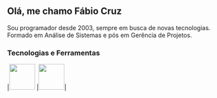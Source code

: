 <!--
**faccruz/faccruz** is a ✨ _special_ ✨ repository because its `README.md` (this file) appears on your GitHub profile.

Here are some ideas to get you started:

- 🔭 I’m currently working on ...
- 🌱 I’m currently learning ...
- 👯 I’m looking to collaborate on ...
- 🤔 I’m looking for help with ...
- 💬 Ask me about ...
- 📫 How to reach me: ...
- 😄 Pronouns: ...
- ⚡ Fun fact: ...
-->
## Olá, me chamo Fábio Cruz

Sou programador desde 2003, sempre em busca de novas tecnologias.
Formado em Análise de Sistemas e pós em Gerência de Projetos.

### Tecnologias e Ferramentas

|<img src="https://cdn.jsdelivr.net/gh/devicons/devicon/icons/visualstudio/visualstudio-plain-wordmark.svg" width="60" height="60"/> |<img src="https://cdn.jsdelivr.net/gh/devicons/devicon/icons/microsoftsqlserver/microsoftsqlserver-plain-wordmark.svg" width="60" height="60" font-color="white"/>|
          
          
          
          
